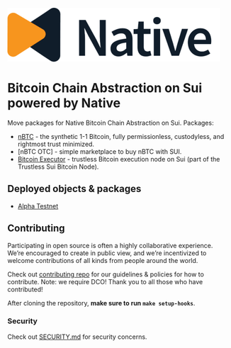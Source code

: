 <!-- markdownlint-disable MD041 -->
<!-- markdownlint-disable MD034 -->

![Logo!](assets/logo.png)

# Bitcoin Chain Abstraction on Sui powered by Native

Move packages for Native Bitcoin Chain Abstraction on Sui.
Packages:

- [nBTC](./nBTC) - the synthetic 1-1 Bitcoin, fully permissionless, custodyless, and rightmost trust minimized.
- [nBTC OTC] - simple marketplace to buy nBTC with SUI.
- [Bitcoin Executor](./bitcoin_executor) - trustless Bitcoin execution node on Sui (part of the Trustless Sui Bitcoin Node).

## Deployed objects & packages

- [Alpha Testnet](INTEGRATIONS-testnet-alpha.md)

## Contributing

Participating in open source is often a highly collaborative experience. We’re encouraged to create in public view, and we’re incentivized to welcome contributions of all kinds from people around the world.

Check out [contributing repo](https://github.com/gonative-cc/contributig) for our guidelines & policies for how to contribute. Note: we require DCO! Thank you to all those who have contributed!

After cloning the repository, **make sure to run `make setup-hooks`**.

### Security

Check out [SECURITY.md](./SECURITY.md) for security concerns.
